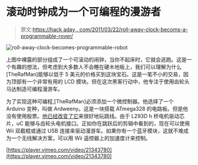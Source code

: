 # 滚动时钟成为一个可编程的漫游者

> 原文:[https://hack aday . com/2011/03/22/roll-away-clock-becoms-a-programmable-rover/](https://hackaday.com/2011/03/22/roll-away-clock-becomes-a-programmable-rover/)

![](../Images/9ce8bc3f30b49dba6758963ba7491917.png "roll-away-clock-becomes-programmable-robot")

上图中裸露的部分组成了一个可滚动的闹钟，当你不起床时，它就会逃跑。这是一个有趣的想法，但考虑到大多数人不会睡在硬木地板上，我们可以理解为什么[TheRafMan]能够以低于 5 美元的价格买到这块宝石。这是一笔不小的交易，因为顶部有一个非常有用的 LCD 模块。但在这次黑客行动中，他专注于使用齿轮头马达制造可编程漫游车。

为了实现这种可编程,[TheRafMan]必须添加一个微控制器。他选择了一个 Arduino 变种，叫做 Ardweeny。这是一块搭载 ATmega328 的电路板。但是他没有使用股票。[他已经改变了它](http://www.instructables.com/id/Ardweeny-2-How-to-customize-an-Ardweeny/)来很好地玩跳线。由于 L293D h 桥电机驱动芯片，uC 能够与齿轮头电机接口。正如你在跳跃后的剪辑中看到的，现在可以使用 Wii 双截棍或通过 USB 连接来驱动漫游车。如果你有一个蓝牙模块，这就不难成为一个无线解决方案，可以用 Wii 遥控器上的加速度计来控制。

[https://player.vimeo.com/video/21343780](https://player.vimeo.com/video/21343780)